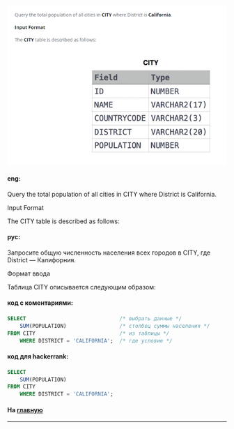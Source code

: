 ### 

<img src="./art/32.png" alt="solution" >

#### eng:
Query the total population of all cities in CITY where District is California.

Input Format

The CITY table is described as follows:


#### рус:
Запросите общую численность населения всех городов в CITY, где District — Калифорния.

Формат ввода

Таблица CITY описывается следующим образом:


#### код с коментариями:
```sql
SELECT                              /* выбрать данные */
    SUM(POPULATION)                 /* столбец суммы населения */
FROM CITY                           /* из таблицы */
    WHERE DISTRICT = 'CALIFORNIA';  /* где условие */
```

#### код для hackerrank:
```sql
SELECT 
    SUM(POPULATION) 
FROM CITY 
    WHERE DISTRICT = 'CALIFORNIA';
```


#### На [главную](https://github.com/BEPb/hackerrank_sql#readme)

---